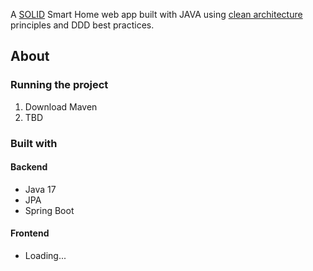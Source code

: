 A [SOLID](https://www.baeldung.com/solid-principles) Smart Home web app built with JAVA
using [clean architecture](https://blog.cleancoder.com/uncle-bob/2012/08/13/the-clean-architecture.html) principles and
DDD best practices.

## About

### Running the project
1. Download Maven
2. TBD


### Built with
#### Backend
- Java 17
- JPA
- Spring Boot

#### Frontend
- Loading...
